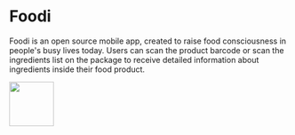 # Foodi

Foodi is an open source mobile app, created to raise food consciousness in people's busy lives today. Users can scan the product barcode or scan the ingredients list on the package to receive detailed information about ingredients inside their food product.

<a href="https://play.google.com/store/apps/details?id=com.SaltyNerd.Foodi" target="_blank">
  <img src="https://play.google.com/intl/en_us/badges/static/images/badges/en_badge_web_generic.png" height="80"/>
</a>
